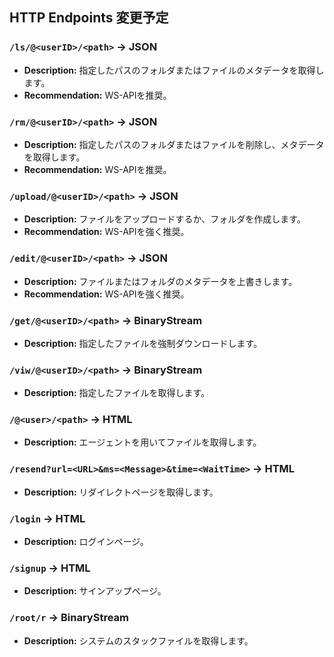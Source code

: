 ## HTTP Endpoints 変更予定

### `/ls/@<userID>/<path>` -> JSON

- **Description:** 指定したパスのフォルダまたはファイルのメタデータを取得します。
- **Recommendation:** WS-APIを推奨。

### `/rm/@<userID>/<path>` -> JSON

- **Description:** 指定したパスのフォルダまたはファイルを削除し、メタデータを取得します。
- **Recommendation:** WS-APIを推奨。

### `/upload/@<userID>/<path>` -> JSON

- **Description:** ファイルをアップロードするか、フォルダを作成します。
- **Recommendation:** WS-APIを強く推奨。

### `/edit/@<userID>/<path>` -> JSON

- **Description:** ファイルまたはフォルダのメタデータを上書きします。
- **Recommendation:** WS-APIを強く推奨。

### `/get/@<userID>/<path>` -> BinaryStream

- **Description:** 指定したファイルを強制ダウンロードします。

### `/viw/@<userID>/<path>` -> BinaryStream

- **Description:** 指定したファイルを取得します。

### `/@<user>/<path>` -> HTML

- **Description:** エージェントを用いてファイルを取得します。

### `/resend?url=<URL>&ms=<Message>&time=<WaitTime>` -> HTML

- **Description:** リダイレクトページを取得します。

### `/login` -> HTML

- **Description:** ログインページ。

### `/signup` -> HTML

- **Description:** サインアップページ。

### `/root/r` -> BinaryStream

- **Description:** システムのスタックファイルを取得します。
